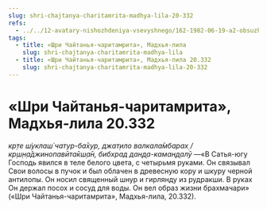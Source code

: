 ```yaml
---
slug: shri-chajtanya-charitamrita-madhya-lila-20-332
refs:
  - ../../12-avatary-nishozhdeniya-vsevyshnego/162-1982-06-19-a2-obsuzhdenie-imen-yuga-avatarov-dlya-razlichnyh-epoh.md
tags:
  - title: «Шри Чайтанья-чаритамрита», Мадхья-лила
    slug: shri-chajtanya-charitamrita-madhya-lila
  - title: «Шри Чайтанья-чаритамрита», Мадхья-лила 20.332
    slug: shri-chajtanya-charitamrita-madhya-lila-20-332
---
```


# «Шри Чайтанья-чаритамрита», Мадхья-лила 20.332

*кр̣те ш́уклаш́ чатур-ба̄хур, джат̣ило валкала̄мбарах̣ / кр̣ш̣н̣а̄джинопавӣта̄кш̣а̄н, бибхрад дан̣д̣а-каман̣д̣алӯ* —«В Сатья-югу Господь явился в теле белого цвета, с четырьмя руками. Он связывал Свои волосы в пучок и был облачен в древесную кору и шкуру черной антилопы. Он носил священный шнур и гирлянду из рудракши. В руках Он держал посох и сосуд для воды. Он вел образ жизни брахмачари» («Шри Чайтанья-чаритамрита», Мадхья-лила, 20.332).
